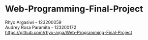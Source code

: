 # Web-Programming-Final-Project
Rhyo Argasiwi - 123200059<br>
Audrey Rosa Paramita - 123200172<br>
https://github.com/rhyo-arga/Web-Programming-Final-Project
